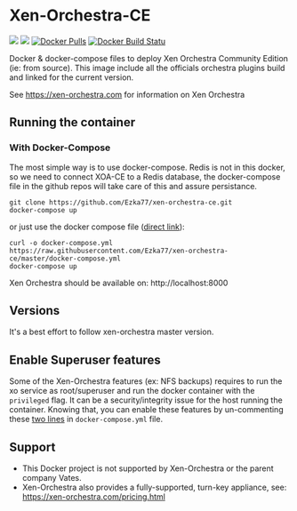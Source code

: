 # Xen-Orchestra-CE

[![](https://img.shields.io/badge/xen--orchestra-5.26-green.svg)]() [![](https://images.microbadger.com/badges/image/ezka77/xen-orchestra-ce.svg)](https://microbadger.com/images/ezka77/xen-orchestra-ce "Get your own image badge on microbadger.com") [![Docker Pulls](https://img.shields.io/docker/pulls/ezka77/xen-orchestra-ce.svg)](https://hub.docker.com/r/ezka77/xen-orchestra-ce) [![Docker Build Statu](https://img.shields.io/docker/build/ezka77/xen-orchestra-ce.svg)](https://hub.docker.com/r/ezka77/xen-orchestra-ce)

Docker &amp; docker-compose files to deploy Xen Orchestra Community Edition (ie:
from source). This image include all the officials orchestra plugins build and
linked for the current version.

See https://xen-orchestra.com for information on Xen Orchestra

## Running the container

### With Docker-Compose

The most simple way is to use docker-compose. Redis is not in this docker, so we
need to connect XOA-CE to a Redis database, the docker-compose file in the github
repos will take care of this and assure persistance.

```
git clone https://github.com/Ezka77/xen-orchestra-ce.git
docker-compose up
```

or just use the docker compose file ([direct link](https://raw.githubusercontent.com/Ezka77/xen-orchestra-ce/master/docker-compose.yml)):
```
curl -o docker-compose.yml https://raw.githubusercontent.com/Ezka77/xen-orchestra-ce/master/docker-compose.yml
docker-compose up
```

Xen Orchestra should be available on: http://localhost:8000

## Versions

It's a best effort to follow xen-orchestra master version.

## Enable Superuser features

Some of the Xen-Orchestra features (ex: NFS backups) requires to run the xo
service as root/superuser and run the docker container with the `privileged`
flag. It can be a security/integrity issue for the host running the
container. Knowing that, you can enable these features by un-commenting these
[two lines](https://github.com/Ezka77/xen-orchestra-ce/blob/db127333beb3d7ddfb73d443ccf4312adf142241/docker-compose.yml#L19-L20) in `docker-compose.yml` file.

## Support

* This Docker project is not supported by Xen-Orchestra or the parent company Vates.
* Xen-Orchestra also provides a fully-supported, turn-key appliance, see: https://xen-orchestra.com/pricing.html
